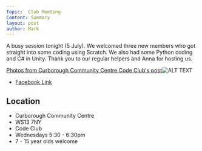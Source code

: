 ```yaml
---
Topic:  Club Meeting
Content: Summary
layout: post
author: Mark
---
```

A busy session tonight (5 July). We welcomed three new members who got straight into some coding using Scratch. We also had some Python coding and C# in Unity. Thank you to our regular helpers and Anna for hosting us.

[Photos from Curborough Community Centre Code Club's post](https://www.facebook.com/720665616418529/posts/781322910352799)![ALT TEXT](https://scontent.fbhx6-1.fna.fbcdn.net/v/t39.30808-6/357510333_781322960352794_8066872355581788454_n.jpg?stp=cp1_dst-jpg_p720x720&_nc_cat=101&ccb=1-7&_nc_sid=5614bc&_nc_ohc=WoDBT5eM918AX9IkFlv&_nc_ht=scontent.fbhx6-1.fna&edm=AKK4YLsEAAAA&oh=00_AfBxvbb2rATwrp8rhUDdtSTWcy3rBvhfzv9LWiyt2glDXA&oe=652C6456)

* [Facebook Link](https://www.facebook.com/720665616418529/posts/781322910352799)

## Location

* Curborough Community Centre
* WS13 7NY
* Code Club
* Wednesdays 5:30 - 6:30pm
* 7 - 15 year olds welcome

